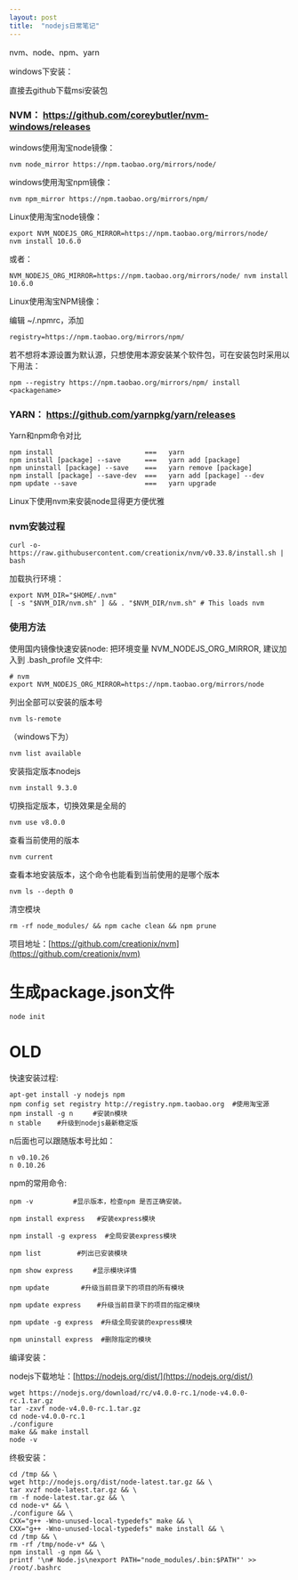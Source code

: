 ```yaml
---
layout: post
title:  "nodejs日常笔记"
---
```


nvm、node、npm、yarn

windows下安装：

直接去github下载msi安装包

### NVM：   https://github.com/coreybutler/nvm-windows/releases

windows使用淘宝node镜像：
	
	nvm node_mirror https://npm.taobao.org/mirrors/node/

windows使用淘宝npm镜像：

	nvm npm_mirror https://npm.taobao.org/mirrors/npm/


Linux使用淘宝node镜像：

	export NVM_NODEJS_ORG_MIRROR=https://npm.taobao.org/mirrors/node/
	nvm install 10.6.0

或者：

	NVM_NODEJS_ORG_MIRROR=https://npm.taobao.org/mirrors/node/ nvm install 10.6.0


Linux使用淘宝NPM镜像：

编辑 ~/.npmrc，添加

	registry=https://npm.taobao.org/mirrors/npm/

若不想将本源设置为默认源，只想使用本源安装某个软件包，可在安装包时采用以下用法：

	npm --registry https://npm.taobao.org/mirrors/npm/ install <packagename>


### YARN：  https://github.com/yarnpkg/yarn/releases


Yarn和npm命令对比

	npm install                       ===   yarn 
	npm install [package] --save      ===   yarn add [package]
	npm uninstall [package] --save    ===   yarn remove [package]
	npm install [package] --save-dev  ===   yarn add [package] --dev
	npm update --save                 ===   yarn upgrade


Linux下使用nvm来安装node显得更方便优雅


### nvm安装过程

	curl -o- https://raw.githubusercontent.com/creationix/nvm/v0.33.8/install.sh | bash

加载执行环境：

	export NVM_DIR="$HOME/.nvm"
	[ -s "$NVM_DIR/nvm.sh" ] && . "$NVM_DIR/nvm.sh" # This loads nvm

### 使用方法

使用国内镜像快速安装node: 把环境变量 NVM_NODEJS_ORG_MIRROR, 建议加入到 .bash_profile 文件中:

	# nvm
	export NVM_NODEJS_ORG_MIRROR=https://npm.taobao.org/mirrors/node


列出全部可以安装的版本号

	nvm ls-remote

（windows下为）

	nvm list available

安装指定版本nodejs

	nvm install 9.3.0

切换指定版本，切换效果是全局的

	nvm use v8.0.0

查看当前使用的版本

	nvm current

查看本地安装版本，这个命令也能看到当前使用的是哪个版本

	nvm ls --depth 0

清空模块

	rm -rf node_modules/ && npm cache clean && npm prune


项目地址：[https://github.com/creationix/nvm](https://github.com/creationix/nvm)


# 生成package.json文件

	node init


# OLD


快速安装过程:

	apt-get install -y nodejs npm
	npm config set registry http://registry.npm.taobao.org  #使用淘宝源
	npm install -g n     #安装n模块
	n stable	#升级到nodejs最新稳定版

n后面也可以跟随版本号比如：

	n v0.10.26
	n 0.10.26

npm的常用命令:

	npm -v          #显示版本，检查npm 是否正确安装。
	 
	npm install express   #安装express模块
	 
	npm install -g express  #全局安装express模块
	 
	npm list         #列出已安装模块
	 
	npm show express     #显示模块详情
	 
	npm update        #升级当前目录下的项目的所有模块
	 
	npm update express    #升级当前目录下的项目的指定模块
	 
	npm update -g express  #升级全局安装的express模块
	 
	npm uninstall express  #删除指定的模块

编译安装：

nodejs下载地址：[https://nodejs.org/dist/](https://nodejs.org/dist/)

	wget https://nodejs.org/download/rc/v4.0.0-rc.1/node-v4.0.0-rc.1.tar.gz
	tar -zxvf node-v4.0.0-rc.1.tar.gz
	cd node-v4.0.0-rc.1
	./configure
	make && make install
	node -v

终极安装：

    cd /tmp && \
    wget http://nodejs.org/dist/node-latest.tar.gz && \
    tar xvzf node-latest.tar.gz && \
    rm -f node-latest.tar.gz && \
    cd node-v* && \
    ./configure && \
    CXX="g++ -Wno-unused-local-typedefs" make && \
    CXX="g++ -Wno-unused-local-typedefs" make install && \
    cd /tmp && \
    rm -rf /tmp/node-v* && \
    npm install -g npm && \
    printf '\n# Node.js\nexport PATH="node_modules/.bin:$PATH"' >> /root/.bashrc